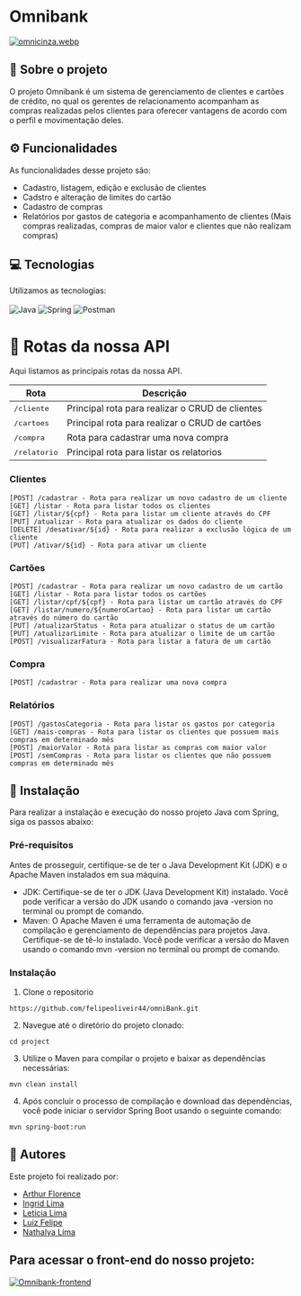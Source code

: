 # Omnibank 
[![omnicinza.webp](https://i.postimg.cc/bvhBLDBh/omnicinza.webp)](https://postimg.cc/5Xsg20J7)

## 📌 Sobre o projeto

O projeto Omnibank é um sistema de gerenciamento de clientes e cartões de crédito, no qual os gerentes de relacionamento acompanham as compras realizadas pelos clientes para oferecer vantagens de acordo com o perfil e movimentação deles.

## :gear: Funcionalidades 

As funcionalidades desse projeto são:
- Cadastro, listagem, edição e exclusão de clientes
- Cadstro e alteração de limites do cartão
- Cadastro de compras
- Relatórios por gastos de categoria e acompanhamento de clientes (Mais compras realizadas, compras de maior valor e clientes que não realizam compras)

## 💻 Tecnologias
Utilizamos as tecnologias: <br> <br>
![Java](https://img.shields.io/badge/java-%23323330.svg?style=for-the-badge&logo=java)
![Spring](https://img.shields.io/badge/spring-%23323330.svg?style=for-the-badge&logo=spring)
![Postman](https://img.shields.io/badge/postman-%23323330.svg?style=for-the-badge&logo=postman)

# 🔗 Rotas da nossa API

Aqui listamos as principais rotas da nossa API.

| Rota             | Descrição                                          
|----------------------|-----------------------------------------------------
| <kbd>/cliente</kbd>     | Principal rota para realizar o CRUD de clientes
| <kbd>/cartoes</kbd>     | Principal rota para realizar o CRUD de cartões
| <kbd>/compra</kbd>     | Rota para cadastrar uma nova compra
| <kbd>/relatorio</kbd>     | Principal rota para listar os relatorios

### Clientes
 ```
[POST] /cadastrar - Rota para realizar um novo cadastro de um cliente
[GET] /listar - Rota para listar todos os clientes
[GET] /listar/${cpf} - Rota para listar um cliente através do CPF
[PUT] /atualizar - Rota para atualizar os dados do cliente
[DELETE] /desativar/${id} - Rota para realizar a exclusão lógica de um cliente
[PUT] /ativar/${id} - Rota para ativar um cliente 
```
### Cartões
 ```
[POST] /cadastrar - Rota para realizar um novo cadastro de um cartão
[GET] /listar - Rota para listar todos os cartões
[GET] /listar/cpf/${cpf} - Rota para listar um cartão através do CPF
[GET] /listar/numero/${numeroCartao} - Rota para listar um cartão através do número do cartão
[PUT] /atualizarStatus - Rota para atualizar o status de um cartão
[PUT] /atualizarLimite - Rota para atualizar o limite de um cartão
[POST] /visualizarFatura - Rota para listar a fatura de um cartão
```
### Compra
 ```
[POST] /cadastrar - Rota para realizar uma nova compra
```
### Relatórios
 ```
[POST] /gastosCategoria - Rota para listar os gastos por categoria
[GET] /mais-compras - Rota para listar os clientes que possuem mais compras em determinado mês
[POST] /maiorValor - Rota para listar as compras com maior valor
[POST] /semCompras - Rota para listar os clientes que não possuem compras em determinado mês
```





## :rocket: Instalação
Para realizar a instalação e execução do nosso projeto Java com Spring, siga os passos abaixo:

### Pré-requisitos

Antes de prosseguir, certifique-se de ter o Java Development Kit (JDK) e o Apache Maven instalados em sua máquina.

- JDK: Certifique-se de ter o JDK (Java Development Kit) instalado. Você pode verificar a versão do JDK usando o comando java -version no terminal ou prompt de comando.
- Maven: O Apache Maven é uma ferramenta de automação de compilação e gerenciamento de dependências para projetos Java. Certifique-se de tê-lo instalado. Você pode verificar a versão do Maven usando o comando mvn -version no terminal ou prompt de comando.

### Instalação
1. Clone o repositorio
```
https://github.com/felipeoliveir44/omniBank.git
```
2. Navegue até o diretório do projeto clonado:
```
cd project
```
3. Utilize o Maven para compilar o projeto e baixar as dependências necessárias:
```
mvn clean install
```
4. Após concluir o processo de compilação e download das dependências, você pode iniciar o servidor Spring Boot usando o seguinte comando:
```
mvn spring-boot:run
```
## 👤 Autores

Este projeto foi realizado por: 
- [Arthur Florence](https://github.com/arthurflorence)
- [Ingrid Lima](https://github.com/IngridLimaa)
- [Leticia Lima](https://github.com/leticiajlima)
- [Luiz Felipe](https://github.com/felipeoliveir44)
- [Nathalya Lima](https://github.com/Nathalya09)

## Para acessar o front-end do nosso projeto:
[![Omnibank-frontend](https://img.shields.io/badge/Omnibank_frontend-1d1d1d?style=for-the-badge&logo=github&logoColor=fff)](https://github.com/leticiajlima/project)
   
